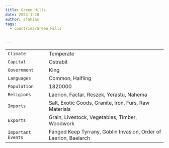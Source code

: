 ```yaml
---
title: Green Hills
date: 2024-1-28
author: sfakias
tags:
  - countries/Green Hills


---
```

| | |
| --- | --- |
| `Climate` | Temperate |
| `Capital` | Ostrabit |
| `Government` | King |
| `Languages` | Common, Halfling |
| `Population` | 1820000 |
| `Religions` | Laerion, Factar, Reszek, Yerastu, Nahema |
| `Imports` | Salt, Exotic Goods, Granite, Iron, Furs, Raw Materials |
| `Exports` | Grain, Livestock, Vegetables, Timber, Woodwork |
| `Important Events` | Fanged Keep Tyrrany, Goblin Invasion, Order of Laerion, Baelarch |
